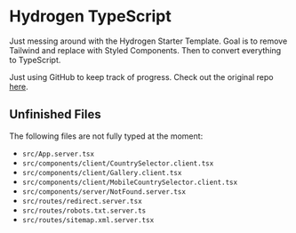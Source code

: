 # Hydrogen TypeScript

Just messing around with the Hydrogen Starter Template. Goal is to remove Tailwind and replace with Styled Components. Then to convert everything to TypeScript.

Just using GitHub to keep track of progress. Check out the original repo [here](https://github.com/Shopify/hydrogen).

## Unfinished Files

The following files are not fully typed at the moment:

- `src/App.server.tsx`
- `src/components/client/CountrySelector.client.tsx`
- `src/components/client/Gallery.client.tsx`
- `src/components/client/MobileCountrySelector.client.tsx`
- `src/components/server/NotFound.server.tsx`
- `src/routes/redirect.server.tsx`
- `src/routes/robots.txt.server.ts`
- `src/routes/sitemap.xml.server.tsx`
